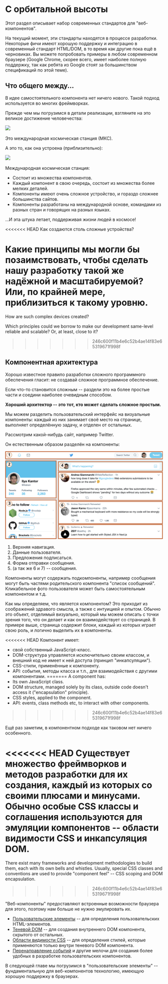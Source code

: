 # С орбитальной высоты

Этот раздел описывает набор современных стандартов для "веб-компонентов".

На текущий момент, эти стандарты находятся в процессе разработки. Некоторые фичи имеют хорошую поддержку и интеграцию в современный стандарт HTML/DOM, в то время как другие пока ещё в черновиках. Вы можете попробовать примеры в любом современном браузере (Google Chrome, скорее всего, имеет наиболее полную поддержку, так как ребята из Google стоят за большинством спецификаций по этой теме).

## Что общего между...

В идее самостоятельного компонента нет ничего нового. Такой подход используется во многих фреймворках.

Прежде чем мы погрузимся в детали реализации, взгляните на это великое достижение человечества:

![](satellite.jpg)

Это международная космическая станция (МКС).

А это то, как она устроена (приблизительно):

![](satellite-expanded.jpg)

Международная космическая станция:
- Состоит из множества компонентов.
- Каждый компонент в свою очередь, состоит из множества более мелких деталей.
- Компоненты имеют очень сложное устройство, и гораздо сложнее большинства сайтов.
- Компоненты разработаны на международной основе, командами из разных стран и говорящих на разных языках.

...И эта штука летает, поддерживая жизни людей в космосе!

<<<<<<< HEAD
Как создаются столь сложные устройства?

Какие принципы мы могли бы позаимствовать, чтобы сделать нашу разработку такой же надёжной и масштабируемой? Или, по крайней мере, приблизиться к такому уровню.
=======
How are such complex devices created?

Which principles could we borrow to make our development same-level reliable and scalable? Or, at least, close to it?
>>>>>>> 246c600f11b4e6c52b4ae14f83e65319671f998f

## Компонентная архитектура

Хорошо известное правило разработки сложного программного обеспечения гласит: не создавай сложное программное обеспечение.

Если что-то становится сложным -- раздели это на более простые части и соедини наиболее очевидным способом.

**Хороший архитектор -- это тот, кто может сделать сложное простым.**

Мы можем разделить пользовательский интерфейс на визуальные компоненты: каждый из них занимает своё место на странице, выполняет определённую задачу, и отделен от остальных.

Рассмотрим какой-нибудь сайт, например Twitter.

Он естественным образом разделён на компоненты:

![](web-components-twitter.svg)

1. Верхняя навигация.
2. Данные пользователя.
3. Предложения подписаться.
4. Форма отправки сообщения.
5. (а так же 6 и 7) -- сообщения.

Компоненты могут содержать подкомпоненты, например сообщения могут быть частями родительского компонента "список сообщений". Кликабельное фото пользователя может быть самостоятельным компонентом и т.д.

Как мы определяем, что является компонентом? Это приходит из соображений здравого смысла, а также с интуицией и опытом. Обычно это объект, отделимый визуально, который мы можем описать с точки зрения того, что он делает и как он взаимодействует со страницей. В примере выше, страница содержит блоки, каждый из которых играет свою роль, и логично выделить их в компоненты.

<<<<<<< HEAD
Компонент имеет:
- свой собственный JavaScript-класс.
- DOM-структура управляется исключительно своим классом, и внешний код не имеет к ней доступа (принцип "инкапсуляции").
- CSS-стили, применённые к компоненту.
- API: события, методы класса и т.п., для взаимодействия с другими компонентами.
=======
A component has:
- Its own JavaScript class.
- DOM structure, managed solely by its class, outside code doesn't access it ("encapsulation" principle).
- CSS styles, applied to the component.
- API: events, class methods etc, to interact with other components.
>>>>>>> 246c600f11b4e6c52b4ae14f83e65319671f998f

Ещё раз заметим, в компонентном подходе как таковом нет ничего особенного.

<<<<<<< HEAD
Существует множество фреймворков и методов разработки для их создания, каждый из которых со своими плюсами и минусами. Обычно особые CSS классы и соглашения используются для эмуляции компонентов -- области видимости CSS и инкапсуляция DOM.
=======
There exist many frameworks and development methodologies to build them, each with its own bells and whistles. Usually, special CSS classes and conventions are used to provide "component feel" -- CSS scoping and DOM encapsulation.
>>>>>>> 246c600f11b4e6c52b4ae14f83e65319671f998f

"Веб-компоненты" предоставляют встроенные возможности браузера для этого, поэтому нам больше не нужно эмулировать их.

- [Пользовательские элементы](https://html.spec.whatwg.org/multipage/custom-elements.html#custom-elements) -- для определения пользовательских HTML-элементов.
- [Теневой DOM](https://dom.spec.whatwg.org/#shadow-trees) -- для создания внутреннего DOM компонента, скрытого от остальных.
- [Области видимости CSS](https://drafts.csswg.org/css-scoping/) -- для определения стилей, которые применяются только внутри теневого DOM компонента.
- [Перенаправление событий](https://dom.spec.whatwg.org/#retarget) и другие мелочи для создания более удобных в разработке пользовательских компонентов.

В следующей главе мы погрузимся в "пользовательские элементы" -- фундаментальную для веб-компонентов технологию, имеющую хорошую поддержку в браузерах.
